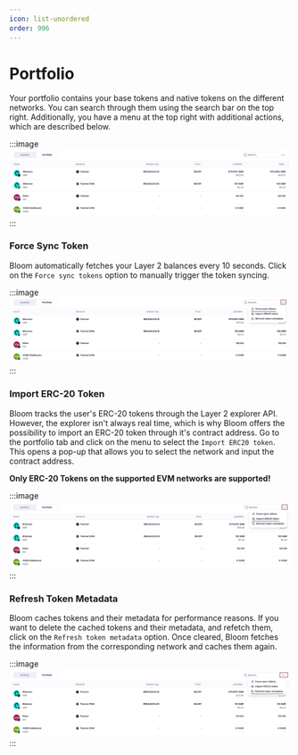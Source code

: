 ```yaml
---
icon: list-unordered
order: 996
---
```


# Portfolio

Your portfolio contains your base tokens and native tokens on the different networks. You can search through them using the search bar on the top right. Additionally, you have a menu at the top right with additional actions, which are described below.

:::image
![The Portfolio Tab](../../static/user-guide/wallet-tab/portfolio-1.png)
:::

### Force Sync Token

Bloom automatically fetches your Layer 2 balances every 10 seconds. Click on the `Force sync tokens` option to manually trigger the token syncing.

:::image
![](../../static/user-guide/wallet-tab/portfolio-2.png)
:::

### Import ERC-20 Token

Bloom tracks the user's ERC-20 tokens through the Layer 2 explorer API. However, the explorer isn't always real time, which is why Bloom offers the possibility to import an ERC-20 token through it's contract address. Go to the portfolio tab and click on the menu to select the `Import ERC20 token`. This opens a pop-up that allows you to select the network and input the contract address.

**Only ERC-20 Tokens on the supported EVM networks are supported!**

:::image
![](../../static/user-guide/wallet-tab/portfolio-3.png)
:::

### Refresh Token Metadata

Bloom caches tokens and their metadata for performance reasons. If you want to delete the cached tokens and their metadata, and refetch them, click on the `Refresh token metadata` option. Once cleared, Bloom fetches the information from the corresponding network and caches them again.

:::image
![](../../static/user-guide/wallet-tab/portfolio-4.png)
:::
